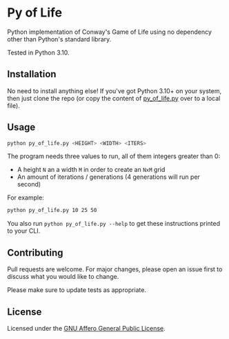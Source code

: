 # Py of Life

Python implementation of Conway's Game of Life using no dependency other than Python's standard library.

Tested in Python 3.10.

## Installation

No need to install anything else! If you've got Python 3.10+ on your system, then just clone the repo
(or copy the content of [py_of_life.py]([./py_of_life.py]) over to a local file).

## Usage

```bash
python py_of_life.py <HEIGHT> <WIDTH> <ITERS>
```

The program needs three values to run, all of them integers greater than 0:

- A height `N` an a width `M` in order to create an `NxM` grid
- An amount of iterations / generations (4 generations will run per second)

For example:

```bash
python py_of_life.py 10 25 50
```

You also run `python py_of_life.py --help` to get these instructions printed to your CLI.

## Contributing

Pull requests are welcome. For major changes, please open an issue first
to discuss what you would like to change.

Please make sure to update tests as appropriate.

## License

Licensed under the [GNU Affero General Public License](./LICENSE).
